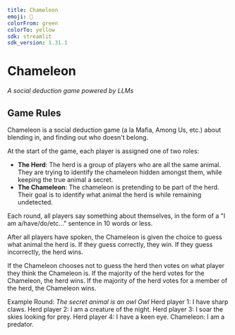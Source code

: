 ```yaml
title: Chameleon
emoji: 🦎
colorFrom: green
colorTo: yellow
sdk: streamlit
sdk_version: 1.31.1
```

# Chameleon

*A social deduction game powered by LLMs*

## Game Rules

Chameleon is a social deduction game (a la Mafia, Among Us, etc.) about blending in, and finding out who doesn't belong.


At the start of the game, each player is assigned one of two roles:
- **The Herd**: The herd is a group of players who are all the same animal. They are trying to identify the chameleon hidden amongst them, while keeping the true animal a secret.
- **The Chameleon**: The chameleon is pretending to be part of the herd. Their goal is to identify what animal the herd is while remaining undetected.

Each round, all players say something about themselves, in the form of a "I am a/have/do/etc..." sentence in 10 words or less. 

After all players have spoken, the Chameleon is given the choice to guess what animal the herd is. If they guess correctly, they win. If they guess incorrectly, the herd wins.

If the Chameleon chooses not to guess the herd then votes on what player they think the Chameleon is. 
If the majority of the herd votes for the Chameleon, the herd wins. If the majority of the herd votes for a member of the herd, the Chameleon wins.

Example Round:
*The secret animal is an owl Owl*
Herd player 1: I have sharp claws.
Herd player 2: I am a creature of the night.
Herd player 3: I soar the skies looking for prey.
Herd player 4: I have a keen eye.
Chameleon: I am a predator.
